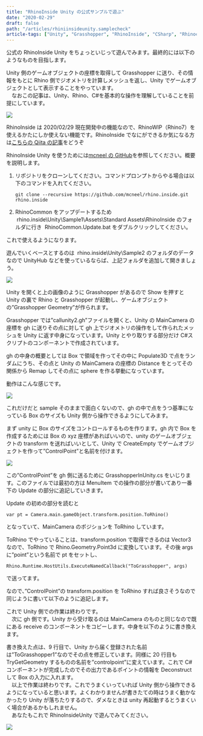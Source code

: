 ```yaml
---
title: "RhinoInside Unity の公式サンプルで遊ぶ"
date: "2020-02-29"
draft: false
path: "/articles/rhiniinsideunity.samplecheck"
article-tags: ["Unity", "Grasshopper", "RhinoInside", "CSharp", "Rhinoceros"]
---
```


公式の RhinoInside Unity をちょっといじって遊んでみます。最終的には以下のようなものを目指します。

Unity 側のゲームオブジェクトの座標を取得して Grasshopper に送り、その情報をもとに Rhino 側でジオメトリを計算しメッシュを返し、Unity でゲームオブジェクトとして表示することをやっています。  
　なおこの記事は、Unity、Rhino、C#を基本的な操作を理解していることを前提にしています。

![](https://1.bp.blogspot.com/-6V7f-V45f6I/XlnF_6_cg1I/AAAAAAAABxE/LcQkqiRw7z4OEDSck8fkjb1PDhm4DJ7TACLcBGAsYHQ/s640/rhinoinsideunity_vshoudini.gif)

RhinoInside は 2020/02/29 現在開発中の機能なので、RhinoWIP（Rhino7）を使えるかたにしか使えない機能です。RhinoInside でなにができるか気になる方は[こちらの Qiita の記事](https://qiita.com/hiron_rgkr/items/ba00b7ae75068a54ff20)をどうぞ

RhinoInside Unity を使うためには[mcneel の GitHub](https://github.com/mcneel/rhino.inside/tree/master/Unity)を参照してください。概要を説明します。

1.  リポジトリをクローンしてください。コマンドプロンプトからやる場合は以下のコマンドを入れてください。
    ```
    git clone --recursive https://github.com/mcneel/rhino.inside.git rhino.inside
    ```
2.  RhinoCommon をアップデートするため  rhino.inside\\Unity\\Sample1\\Assets\\Standard Assets\\RhinoInside のフォルダに行き  RhinoCommon.Update.bat をダブルクリックしてください。

これで使えるようになります。

遊んでいくベースとするのは  rhino.inside\\Unity\\Sample2 のフォルダのデータなので UnityHub などを使っているならば、上記フォルダを追加して開きましょう。

[![](https://1.bp.blogspot.com/-Qvc95M49gfg/Xlnzwbq90-I/AAAAAAAABxg/vpwdxb-nO4Aw7beMmi5skYsOfoPcABihgCLcBGAsYHQ/s400/%25E7%2594%25BB%25E5%2583%258F1.png)](https://1.bp.blogspot.com/-Qvc95M49gfg/Xlnzwbq90-I/AAAAAAAABxg/vpwdxb-nO4Aw7beMmi5skYsOfoPcABihgCLcBGAsYHQ/s1600/%25E7%2594%25BB%25E5%2583%258F1.png)

Unity を開くと上の画像のように Grasshopper があるので Show を押すと Unity の裏で Rhino と Grasshopper が起動し、ゲームオブジェクトの”Grasshopper Geometry”が作られます。

Grasshopper では”callunity2.gh”ファイルを開くと、Unity の MainCamera の座標を gh に送りその点に対して gh 上でジオメトリの操作をして作られたメッシュを Unity に返す中身になっています。Unity とやり取りする部分だけ C#スクリプトのコンポーネントで作成されています。

gh の中身の概要としては Box で領域を作ってその中に Populate3D で点をランダムにうち、その点と Unity の MainCamera の座標の Distance をとってその関係から Remap してその点に sphere を作る挙動になっています。

動作はこんな感じです。

[![](https://1.bp.blogspot.com/-V-Tl-UzRpPQ/Xln3pHcvPqI/AAAAAAAABx4/K9HCqdQ1WnUpNgSycLpN58RLSyTj3SbRQCLcBGAsYHQ/s400/RIU_Sampl2.gif)](https://1.bp.blogspot.com/-V-Tl-UzRpPQ/Xln3pHcvPqI/AAAAAAAABx4/K9HCqdQ1WnUpNgSycLpN58RLSyTj3SbRQCLcBGAsYHQ/s1600/RIU_Sampl2.gif)

これだけだと sample そのままで面白くないので、gh の中で点をうつ基準になっている Box のサイズも Unity 側から操作できるようにしてみます。

まず unity に Box のサイズをコントロールするものを作ります。gh 内で Box を作成するためには Box の xyz 座標があればいいので、unity のゲームオブジェクトの transform を送ればいいとして、Unity で CreateEmpty でゲームオブジェクトを作って”ControlPoint”と名前を付けます。

[![](https://1.bp.blogspot.com/-2DC4FQFBF9A/Xln6lF-KkFI/AAAAAAAAByQ/FcELw49TsgA_MIca2IZqXrr0hw_Kn0n3ACLcBGAsYHQ/s400/%25E7%2594%25BB%25E5%2583%258F2.png)](https://1.bp.blogspot.com/-2DC4FQFBF9A/Xln6lF-KkFI/AAAAAAAAByQ/FcELw49TsgA_MIca2IZqXrr0hw_Kn0n3ACLcBGAsYHQ/s1600/%25E7%2594%25BB%25E5%2583%258F2.png)

この”ControlPoint”を gh 側に送るために GrasshopperInUnity.cs をいじります。このファイルでは最初の方は MenuItem での操作の部分が書いてあり一番下の Update の部分に追記していきます。

Update の初めの部分を読むと
```
var pt = Camera.main.gameObject.transform.position.ToRhino()
```

となっていて、MainCamera のポジションを ToRhino しています。

ToRhino でやっていることは、transform.position で取得できるのは Vector3 なので、ToRhino で Rhino.Geometry.Point3d に変換しています。その後 args に”point”という名前で pt をセットし、
```
Rhino.Runtime.HostUtils.ExecuteNamedCallback("ToGrasshopper", args)
```
で送ってます。

なので、”ControlPoint”の transform.position を ToRhino すれば良さそうなので同じように書いて以下のように追記します。

これで Unity 側での作業は終わりです。  
　次に gh 側です。Unity から受け取るのは MainCamera のものと同じなので既にある receive のコンポーネントをコピーします。中身を以下のように書き換えます。

書き換えた点は、9 行目で、Unity から届く登録された名前は”ToGrasshopper1”なのでその点を修正しています。同様に 20 行目も TryGetGeometry するものの名前を”controlpoint”に変えています。これで C#コンポーネントが完成したのでその出力であるポイントの情報を Deconstruct して Box の入力に入れます。  
　以上で作業は終わりです。これでうまくいっていれば Unity 側から操作できるようになっていると思います。よくわかりませんが書きたての時はうまく動かなかったり Unity が落ちたりするので、ダメなときは unity 再起動するとうまくいく場合があるかもしれません。  
　あなたもこれで RhinoInsideUnity で遊んでみてください。

[![](https://1.bp.blogspot.com/-pukbJjiUEF4/XloEg7XZk1I/AAAAAAAAByo/62SY-yQ1E1AqtS3ROQ9rb88w0WiMd3SpACLcBGAsYHQ/s640/RIU_Sampl2-2.gif)](https://1.bp.blogspot.com/-pukbJjiUEF4/XloEg7XZk1I/AAAAAAAAByo/62SY-yQ1E1AqtS3ROQ9rb88w0WiMd3SpACLcBGAsYHQ/s1600/RIU_Sampl2-2.gif)
